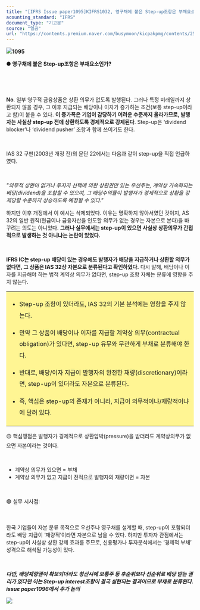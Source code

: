 ```yaml
---
title: "[IFRS Issue paper1095]KIFRS1032, 영구채에 붙은 Step-up조항은 부채요소인가?"
acounting_standard: "IFRS"
document_type: "기고문"
source: "엘곰"
url: "https://contents.premium.naver.com/busymoon/kicpakpmg/contents/250901105955941ln"
---
```

![](https://n2.news.naver.com/l.gif?type=content)**1095**

**● 영구채에 붙은 Step-up조항은 부채요소인가?**

**​**

**​**

**No**. 일부 영구적 금융상품은 상환 의무가 없도록 발행된다. 그러나 특정 미래일까지 상환되지 않을 경우, 그 이후 지급되는 배당이나 이자가 증가하는 조건(보통 step-up이라고 함)이 붙을 수 있다. **이 증가폭은 기업이 감당하기 어려운 수준까지 올라가므로, 발행자는 사실상 step-up 전에 상환하도록 경제적으로 강제된다**. Step-up은 ‘dividend blocker’나 ‘dividend pusher’ 조항과 함께 쓰이기도 한다.

​

IAS 32 구판(2003년 개정 전)의 문단 22에서는 다음과 같이 step-up을 직접 언급하였다.

​

*"의무적 상환이 없거나 투자자 선택에 의한 상환권만 있는 우선주는, 계약상 가속화되는 배당(dividend)을 포함할 수 있으며, 그 배당수익률이 발행자가 경제적으로 상환을 강제당할 수준까지 상승하도록 예정될 수 있다."*

하지만 이후 개정에서 이 예시는 삭제되었다. 이유는 명확하지 않아서였던 것이지, AS 32의 일반 원칙(현금이나 금융자산을 인도할 의무가 없는 경우는 자본으로 본다)을 바꾸려는 의도는 아니었다. **그러나 실무에서는 step-up이 있으면 사실상 상환의무가 간접적으로 발생하는 것 아니냐는 논란이 있었다.**

​

**IFRS IC는 step-up 배당이 있는 경우에도 발행자가 배당을 지급하거나 상환할 의무가 없다면, 그 상품은 IAS 32상 자본으로 분류된다고 확인하였다.** 다시 말해, 배당이나 이자를 지급해야 하는 법적 계약상 의무가 없다면, step-up 조항 자체는 분류에 영향을 주지 않는다.

<table style=""><tbody><tr><td colspan="3" rowspan="1" style="width: 100.0%; height: 129.0px;  background-color: #fff593;"><div><ul><li><p style="line-height:1.9;"><span style="">Step-up 조항이 있더라도, IAS 32의 기본 분석에는 영향을 주지 않는다.</span></p></li><li><p style="line-height:1.9;"><span style="">만약 그 상품이 배당이나 이자를 지급할 계약상 의무(contractual obligation)가 있다면, step-up 유무와 무관하게 부채로 분류해야 한다.</span></p></li><li><p style="line-height:1.9;"><span style="">반대로, 배당/이자 지급이 발행자의 완전한 재량(discretionary)이라면, step-up이 있더라도 자본으로 분류된다.</span></p></li><li><p style="line-height:1.9;"><span style="">즉, 핵심은 step-up의 존재가 아니라, 지급이 의무적이냐/재량적이냐에 달려 있다.</span></p></li></ul></div></td></tr></tbody></table>

🟡 핵심쟁점은 발행자가 경제적으로 상환압박(pressure)을 받더라도 계약상의무가 없으면 자본이라는 것이다.

​

- 계약상 의무가 있으면 = 부채
- 계약상 의무가 없고 지급이 전적으로 발행자의 재량이면 = 자본

​

🟢 실무 시사점:

​

한국 기업들이 자본 분류 목적으로 우선주나 영구채를 설계할 때, step-up이 포함되더라도 배당 지급이 ‘재량적’이라면 자본으로 남을 수 있다. 하지만 투자자 관점에서는 step-up이 사실상 상환 강제 효과를 주므로, 신용평가나 투자분석에서는 ‘경제적 부채’ 성격으로 해석될 가능성이 있다.

​

***다만, 배당재량권이 확보되더라도 청산시에 보통주 등 후순위보다 선순위로 배당 받는 권리가 있다면 이는 Step-up interest조항이 결국 실현되는 결과이므로 부채로 분류된다. issue paper1096에서 추가 논의***

![](https://scs-phinf.pstatic.net/MjAyNTA5MDFfMjY4/MDAxNzU2NjkxOTA3MzQ2.rCz_rmKaxnJud9MzzGdFwed2ln4Mrpf65BlQ4lbs18Ag.5MtxxVeHscjwYaJxYG9NKd1xoHmReJr85Y9EsEKBHiwg.PNG/image.png?type=w800)

​